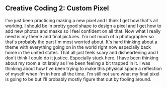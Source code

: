 ## Creative Coding 2: Custom Pixel

I've just been practicing making a new pixel and I think I get how that's all working. I should be in pretty good shape to design a pixel and I get how to add new photos and masks so I feel confident on all that. Now what I really need is my theme and final pictures. I'm not much of a photographer so that's probably the part I'm most worried about. It's hard thinking about a theme with everything going on in the world right now especially back home in the united states. That all just feels scary and disheartening and I don't think I could do it justice. Especially stuck here. I have been thinking about my room a lot lately as I've been feeling a bit trapped in it. I was thinking about how I've been trying to make this physical space a reflection of myself when I'm in here all the time. I'm still not sure what my final pixel is going to be but I'll probably mostly figure that out by fooling around. 
